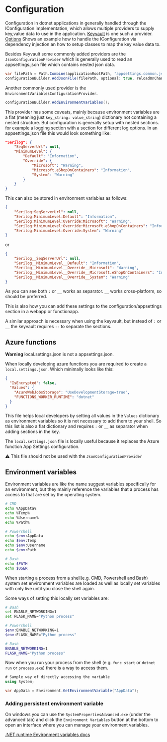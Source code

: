 # Configuration

Configuration in dotnet applications in generally handled through the IConfiguration implementation, which allows multiple providers to supply key,value data to use in the application. [Keyvault](./KeyVault.md) is one such a provider. [Options](./Options.md) Shows an example how to handle the IConfiguration via dependency injection an how to setup classes to map the key value data to.

Besides Keyvault some commonly added providers are the `JsonConfigurationProvider` which is generally used to read an appsettings.json file which contains nested json data.

```csharp
var filePath = Path.Combine(applicationRootPath, "appsettings.common.json");
configurationBuilder.AddJsonFile(filePath, optional: true, reloadOnChange: false);
```

Another commonly used provider is the `EnvironmentVariablesConfigurationProvider`.

```csharp
configurationBuilder.AddEnvironmentVariables();
```

This provider has some caveats, mainly because environment variables are a flat (meaning just `key_string: value_string`) dictionary not containing a nested structure. But configuration is generally setup with nested sections. for example a logging section with a section for different log options. In an appsettings.json file this would look something like:

```json
"Serilog": {
    "SeqServerUrl": null,
    "MinimumLevel": {
        "Default": "Information",
        "Override": {
            "Microsoft": "Warning",
            "Microsoft.eShopOnContainers": "Information",
            "System": "Warning"
        }
    }
}
```

This can also be stored in environment variables as follows:

```json
{
    "Serilog:SeqServerUrl": null,
    "Serilog:MinimumLevel:Default": "Information",
    "Serilog:MinimumLevel:Override:Microsoft": "Warning",
    "Serilog:MinimumLevel:Override:Microsoft.eShopOnContainers": "Information",
    "Serilog:MinimumLevel:Override:System": "Warning"
}
```

or

```json
{
    "Serilog__SeqServerUrl": null,
    "Serilog__MinimumLevel__Default": "Information",
    "Serilog__MinimumLevel__Override__Microsoft": "Warning",
    "Serilog__MinimumLevel__Override__Microsoft.eShopOnContainers": "Information",
    "Serilog__MinimumLevel__Override__System": "Warning"
}
```

As you can see both `:` or `__` works as separator. `__` works cross-platform, so should be preferred.

This is also how you can add these settings to the configuration/appsettings section in a webapp or functionapp.

A similar approach is necessary when using the keyvault, but instead of `:` or `__` the keyvault requires `--` to separate the sections.

## Azure functions

**Warning** local.settings.json is not a appsettings.json.

When locally developing azure functions you are required to create a `local.settings.json`. Which minimally looks like this:

```json
{
  "IsEncrypted": false,
  "Values": {
    "AzureWebJobsStorage": "UseDevelopmentStorage=true",
    "FUNCTIONS_WORKER_RUNTIME": "dotnet"
  }
}
```

This file helps local developers by setting all values in the `Values` dictionary as environment variables so it is not necessary to add them to your shell. So this list is also a flat dictionary and requires `:` or `__` as separator when adding sections in the key.

The `local.settings.json` file is locally useful because it replaces the Azure function App Settings configuration.

⚠️ This file should not be used with the `JsonConfigurationProvider`

## Environment variables

Environment variables are like the name suggest variables specifically for an environment, but they mainly reference the variables that a process has access to that are set by the operating system.

```bash
# CMD
echo %AppData%
echo %Temp%
echo %Username%
echo %Path%

# Powershell
echo $env:AppData
echo $env:Temp
echo $env:Username
echo $env:Path

# Bash
echo $PATH
echo $USER
```

When starting a process from a shell(e.g. CMD, Powershell and Bash) system set environment variables are loaded as well as locally set variables with only live until you close the shell again.

Some ways of setting this locally set variables are:

```bash
# Bash
set ENABLE_NETWORKING=1
set FLASK_NAME="Python process"

# Powershell
$env:ENABLE_NETWORKING=1
$env:FLASK_NAME="Python process"

# Bash
ENABLE_NETWORKING=1
FLASK_NAME="Python process"
```

Now when you run your process from the shell (e.g. `func start` or `dotnet run` or `process.exe`) there is a way to access them.

```csharp
# Sample way of directly accessing the variable
using System;

var AppData = Environment.GetEnvironmentVariable("AppData");
```

### Adding persistent environment variable

On windows you can use the `SystemPropertiesAdvanced.exe` (under the advanced tab) and click the `Environment Variables` button at the bottom to open an interface where you can manage your environment variables.

[.NET runtime Environment variables docs](https://learn.microsoft.com/en-us/dotnet/core/tools/dotnet-environment-variables)
